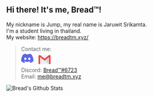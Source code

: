 ## Hi there! It's me, Bread™!
My nickname is Jump, my real name is Jaruwit Srikamta.<br>
I'm a student living in thailand.<br>
My website: https://breadtm.xyz/

>Contact me:<br>![Discord](discord.webp)&emsp;![Gmail](gmail.webp)<br>Discord: [Bread™#6723](https://breadtm.xyz/user/810533927492124693)<br>
Email: [me@breadtm.xyz](mailto:me@breadtm.xyz)

![Bread's Github Stats](https://github-readme-stats.vercel.app/api?username=itsbreadtime&count_private=true&show_icons=true&theme=merko)
